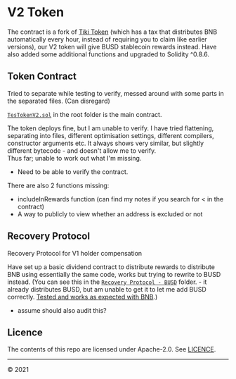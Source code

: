 # V2 Token

The contract is a fork of [Tiki Token](https://www.tikitoken.finance/) (which has a tax that distributes BNB automatically every hour, instead of requiring you to claim like earlier versions), our V2 token will give BUSD stablecoin rewards instead. Have also added some additional functions and upgraded to Solidity ^0.8.6.

## Token Contract

Tried to separate while testing to verify, messed around with some parts in the separated files. (Can disregard)

[```TesTokenV2.sol```](https://github.com/Triex/Dui-Contract-V2/blob/master/TesTokenV2.sol) in the root folder is the main contract. 

The token deploys fine, but I am unable to verify. I have tried flattening, separating into files, different optimisation settings, different compilers, constructor arguments etc. It always shows very similar, but slightly different bytecode - and doesn't allow me to verify. \
Thus far; unable to work out what I'm missing.

- Need to be able to verify the contract.

There are also 2 functions missing:
- includeInRewards function (can find my notes if you search for < in the contract)
- A way to publicly to view whether an address is excluded or not

## Recovery Protocol
Recovery Protocol for V1 holder compensation

Have set up a basic dividend contract to distribute rewards to distribute BNB using essentially the same code, works but trying to rewrite to BUSD instead. (You can see this in the [```Recovery Protocol - BUSD```](https://github.com/Triex/Dui-Contract-V2/tree/master/Recovery%20Protocol%20-%20BUSD/Contracts) folder.  - it already distributes BUSD, but am unable to get it to let me add BUSD correctly. [Tested and works as expected with BNB](https://github.com/Triex/Dui-Contract-V2/tree/master/Recovery%20Protocol).)

 - assume should also audit this?

## Licence

The contents of this repo are licensed under Apache-2.0. See [LICENCE](https://github.com/DuiToken/DuiToken/blob/master/LICENSE).

-----

© 2021 
